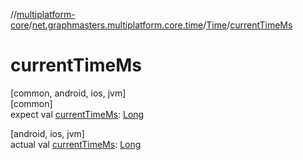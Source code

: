 //[multiplatform-core](../../../index.md)/[net.graphmasters.multiplatform.core.time](../index.md)/[Time](index.md)/[currentTimeMs](current-time-ms.md)

# currentTimeMs

[common, android, ios, jvm]\
[common]\
expect val [currentTimeMs](current-time-ms.md): [Long](https://kotlinlang.org/api/latest/jvm/stdlib/kotlin/-long/index.html)

[android, ios, jvm]\
actual val [currentTimeMs](current-time-ms.md): [Long](https://kotlinlang.org/api/latest/jvm/stdlib/kotlin/-long/index.html)

